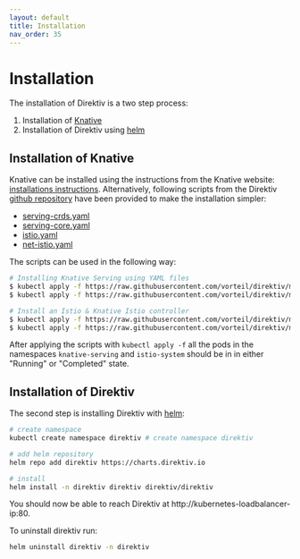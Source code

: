 ```yaml
---
layout: default
title: Installation
nav_order: 35
---
```


# Installation

The installation of Direktiv is a two step process: 
1. Installation of [Knative](https://knative.dev/) 
2. Installation of Direktiv using [helm](https://helm.sh/)


## Installation of Knative
Knative can be installed using the instructions from the Knative website: [installations instructions](https://knative.dev/docs/install/). Alternatively, following scripts from the Direktiv [github repository](https://github.com/vorteil/direktiv/tree/main/scripts/knative) have been provided to make the installation simpler:

- [serving-crds.yaml](https://github.com/vorteil/direktiv/tree/main/scripts/knative/serving-crds.yaml)
- [serving-core.yaml](https://github.com/vorteil/direktiv/tree/main/scripts/knative/serving-core.yaml)
- [istio.yaml](https://github.com/vorteil/direktiv/tree/main/scripts/knative/istio.yaml)
- [net-istio.yaml](https://github.com/vorteil/direktiv/tree/main/scripts/knative/net-istio.yaml)

The scripts can be used in the following way:

```sh
# Installing Knative Serving using YAML files
$ kubectl apply -f https://raw.githubusercontent.com/vorteil/direktiv/main/scripts/knative/serving-crds.yaml
$ kubectl apply -f https://raw.githubusercontent.com/vorteil/direktiv/main/scripts/knative/serving-core.yaml

# Install an Istio & Knative Istio controller
$ kubectl apply -f https://raw.githubusercontent.com/vorteil/direktiv/main/scripts/knative/istio.yaml
$ kubectl apply -f https://raw.githubusercontent.com/vorteil/direktiv/main/scripts/knative/net-istio.yaml

```

After applying the scripts with `kubectl apply -f` all the pods in the namespaces `knative-serving` and `istio-system` should be in in either "Running" or "Completed" state.

## Installation of Direktiv
The second step is installing Direktiv with [helm](https://helm.sh/):

```sh
# create namespace
kubectl create namespace direktiv # create namespace direktiv

# add helm repository
helm repo add direktiv https://charts.direktiv.io

# install
helm install -n direktiv direktiv direktiv/direktiv  
```

You should now be able to reach Direktiv at http://kubernetes-loadbalancer-ip:80.

To uninstall direktiv run:

```sh
helm uninstall direktiv -n direktiv
```

